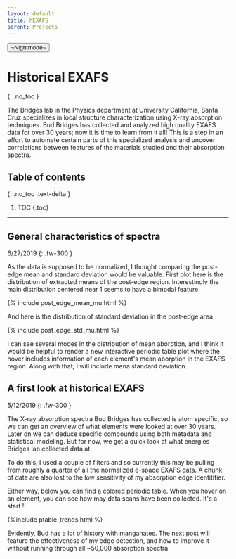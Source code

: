 ```yaml
---
layout: default
title: hEXAFS
parent: Projects
---
```

<button class="btn js-toggle-dark-mode">~Nightmode~</button>

<script>
const toggleDarkMode = document.querySelector('.js-toggle-dark-mode')
const cssFile = document.querySelector('[rel="stylesheet"]')
const originalCssRef = cssFile.getAttribute('href')
const darkModeCssRef = originalCssRef.replace('just-the-docs.css', 'dark-mode-preview.css')

addEvent(toggleDarkMode, 'click', function(){
  if (cssFile.getAttribute('href') === originalCssRef) {
    cssFile.setAttribute('href', darkModeCssRef)
  } else {
    cssFile.setAttribute('href', originalCssRef)
  }
})
</script>


# Historical EXAFS
{: .no_toc }

The Bridges lab in the Physics department at University California, Santa Cruz specializes in local structure characterization using X-ray absorption techniques. Bud Bridges has collected and analyzed high quality EXAFS data for over 30 years; now it is time to learn from it all! This is a step in an effort to automate certain parts of this specialized analysis and uncover correlations between features of the materials studied and their absorption spectra.

## Table of contents
{: .no_toc .text-delta }

1. TOC
{:toc}

---
## General characteristics of spectra
6/27/2019
{: .fw-300 }

As the data is supposed to be normalized, I thought comparing the post-edge mean and standard deviation would be valuable. 
First plot here is the distribution of extracted means of the post-edge region. Interestingly the main distribution centered near 1 seems to have a bimodal feature.

{% include post_edge_mean_mu.html %}

And here is the distribution of standard deviation in the post-edge area


{% include post_edge_std_mu.html %}

I can see several modes in the distribution of mean aborption, and I think it would be helpful to render a new interactive periodic table plot where the hover includes information of each element's mean aborption in the EXAFS region. Along with that, I will include mena standard deviation.

## A first look at historical EXAFS
5/12/2019
{: .fw-300 }

The X-ray absorption spectra Bud Bridges has collected is atom specific, so we can get an overview of what elements were looked at over 30 years. Later on we can deduce specific compounds using both metadata and statistical modeling. But for now, we get a quick look at what energies Bridges lab collected data at.

To do this, I used a couple of filters and so currently this may be pulling from roughly a quarter of all the normalized e-space EXAFS data. A chunk of data are also lost to the low sensitivity of my absorption edge identitifier. 

Either way, below you can find a colored periodic table. When you hover on an
element, you can see how may data scans have been collected. It's a start !!

{%include ptable_trends.html %}


Evidently, Bud has a lot of history with manganates. The next post will feature the effectiveness of my edge detection, and how to improve it without running through all ~50,000 absorption spectra.
